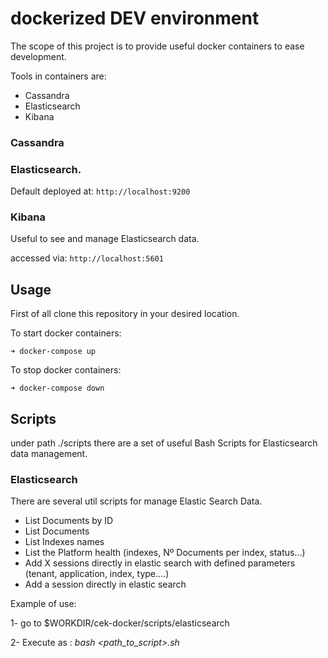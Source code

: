 # dockerized DEV environment

The scope of this project is to provide useful docker containers to ease development.

Tools in containers are:
- Cassandra
- Elasticsearch
- Kibana


### Cassandra


### Elasticsearch.

Default deployed at: `http://localhost:9200`


### Kibana

Useful to see and manage Elasticsearch data.

accessed via: `http://localhost:5601`


## Usage

First of all clone this repository in your desired location.

To start docker containers:
```console
➜ docker-compose up
```

To stop docker containers:
```console
➜ docker-compose down
```

## Scripts
under path ./scripts there are a set of useful Bash Scripts for Elasticsearch data management.

### Elasticsearch

There are several util scripts for manage Elastic Search Data.
- List Documents by ID
- List Documents
- List Indexes names
- List the Platform health (indexes, Nº Documents per index, status...)
- Add X sessions directly in elastic search with defined parameters (tenant, application, index, type....)
- Add a session directly in elastic search

Example of use:

1- go to $WORKDIR/cek-docker/scripts/elasticsearch

2- Execute as : *bash <path_to_script>.sh*
